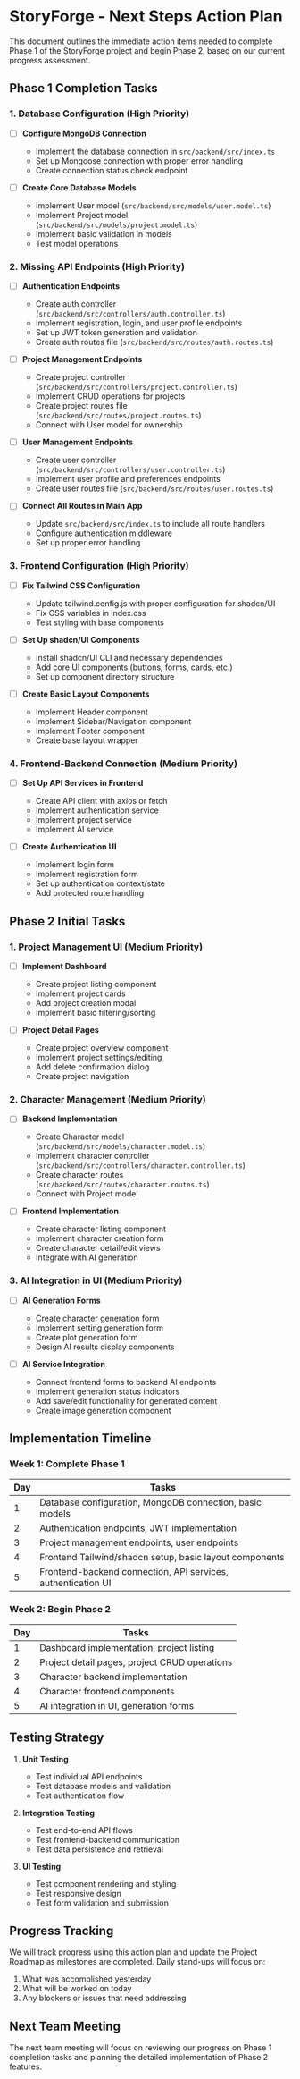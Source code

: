 # StoryForge - Next Steps Action Plan

This document outlines the immediate action items needed to complete Phase 1 of the StoryForge project and begin Phase 2, based on our current progress assessment.

## Phase 1 Completion Tasks

### 1. Database Configuration (High Priority)

- [ ] **Configure MongoDB Connection**
  - Implement the database connection in `src/backend/src/index.ts`
  - Set up Mongoose connection with proper error handling
  - Create connection status check endpoint

- [ ] **Create Core Database Models**
  - Implement User model (`src/backend/src/models/user.model.ts`)
  - Implement Project model (`src/backend/src/models/project.model.ts`)
  - Implement basic validation in models
  - Test model operations

### 2. Missing API Endpoints (High Priority)

- [ ] **Authentication Endpoints**
  - Create auth controller (`src/backend/src/controllers/auth.controller.ts`)
  - Implement registration, login, and user profile endpoints
  - Set up JWT token generation and validation
  - Create auth routes file (`src/backend/src/routes/auth.routes.ts`)

- [ ] **Project Management Endpoints**
  - Create project controller (`src/backend/src/controllers/project.controller.ts`)
  - Implement CRUD operations for projects
  - Create project routes file (`src/backend/src/routes/project.routes.ts`)
  - Connect with User model for ownership

- [ ] **User Management Endpoints**
  - Create user controller (`src/backend/src/controllers/user.controller.ts`)
  - Implement user profile and preferences endpoints
  - Create user routes file (`src/backend/src/routes/user.routes.ts`)

- [ ] **Connect All Routes in Main App**
  - Update `src/backend/src/index.ts` to include all route handlers
  - Configure authentication middleware
  - Set up proper error handling

### 3. Frontend Configuration (High Priority)

- [ ] **Fix Tailwind CSS Configuration**
  - Update tailwind.config.js with proper configuration for shadcn/UI
  - Fix CSS variables in index.css
  - Test styling with base components

- [ ] **Set Up shadcn/UI Components**
  - Install shadcn/UI CLI and necessary dependencies
  - Add core UI components (buttons, forms, cards, etc.)
  - Set up component directory structure

- [ ] **Create Basic Layout Components**
  - Implement Header component
  - Implement Sidebar/Navigation component
  - Implement Footer component
  - Create base layout wrapper

### 4. Frontend-Backend Connection (Medium Priority)

- [ ] **Set Up API Services in Frontend**
  - Create API client with axios or fetch
  - Implement authentication service
  - Implement project service
  - Implement AI service

- [ ] **Create Authentication UI**
  - Implement login form
  - Implement registration form
  - Set up authentication context/state
  - Add protected route handling

## Phase 2 Initial Tasks

### 1. Project Management UI (Medium Priority)

- [ ] **Implement Dashboard**
  - Create project listing component
  - Implement project cards
  - Add project creation modal
  - Implement basic filtering/sorting

- [ ] **Project Detail Pages**
  - Create project overview component
  - Implement project settings/editing
  - Add delete confirmation dialog
  - Create project navigation

### 2. Character Management (Medium Priority)

- [ ] **Backend Implementation**
  - Create Character model (`src/backend/src/models/character.model.ts`)
  - Implement character controller (`src/backend/src/controllers/character.controller.ts`)
  - Create character routes (`src/backend/src/routes/character.routes.ts`)
  - Connect with Project model

- [ ] **Frontend Implementation**
  - Create character listing component
  - Implement character creation form
  - Create character detail/edit views
  - Integrate with AI generation

### 3. AI Integration in UI (Medium Priority)

- [ ] **AI Generation Forms**
  - Create character generation form
  - Implement setting generation form
  - Create plot generation form
  - Design AI results display components

- [ ] **AI Service Integration**
  - Connect frontend forms to backend AI endpoints
  - Implement generation status indicators
  - Add save/edit functionality for generated content
  - Create image generation component

## Implementation Timeline

### Week 1: Complete Phase 1

| Day | Tasks |
|-----|-------|
| 1 | Database configuration, MongoDB connection, basic models |
| 2 | Authentication endpoints, JWT implementation |
| 3 | Project management endpoints, user endpoints |
| 4 | Frontend Tailwind/shadcn setup, basic layout components |
| 5 | Frontend-backend connection, API services, authentication UI |

### Week 2: Begin Phase 2

| Day | Tasks |
|-----|-------|
| 1 | Dashboard implementation, project listing |
| 2 | Project detail pages, project CRUD operations |
| 3 | Character backend implementation |
| 4 | Character frontend components |
| 5 | AI integration in UI, generation forms |

## Testing Strategy

1. **Unit Testing**
   - Test individual API endpoints
   - Test database models and validation
   - Test authentication flow

2. **Integration Testing**
   - Test end-to-end API flows
   - Test frontend-backend communication
   - Test data persistence and retrieval

3. **UI Testing**
   - Test component rendering and styling
   - Test responsive design
   - Test form validation and submission

## Progress Tracking

We will track progress using this action plan and update the Project Roadmap as milestones are completed. Daily stand-ups will focus on:

1. What was accomplished yesterday
2. What will be worked on today
3. Any blockers or issues that need addressing

## Next Team Meeting

The next team meeting will focus on reviewing our progress on Phase 1 completion tasks and planning the detailed implementation of Phase 2 features. 
